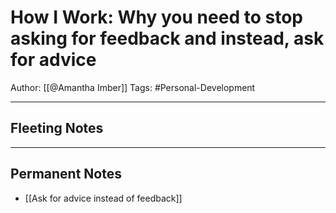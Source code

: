 # How I Work: Why you need to stop asking for feedback and instead, ask for advice

Author: [[@Amantha Imber]]
Tags: #Personal-Development 

--- 

## Fleeting Notes

---

## Permanent Notes
- [[Ask for advice instead of feedback]]